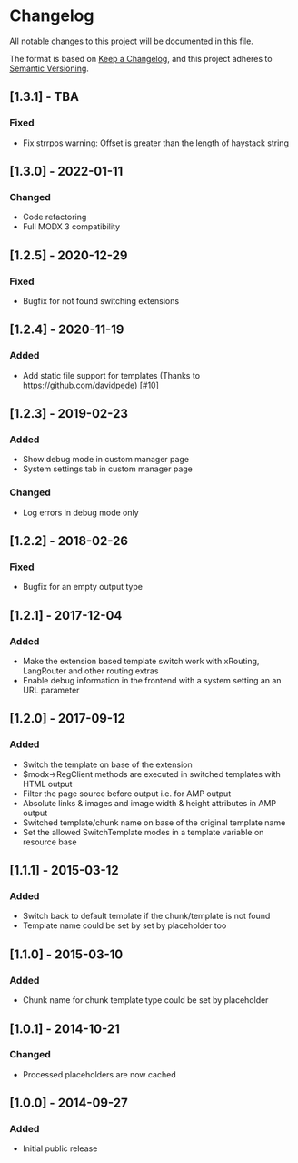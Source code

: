 # Changelog

All notable changes to this project will be documented in this file.

The format is based on [Keep a Changelog](https://keepachangelog.com/en/1.0.0/),
and this project adheres to [Semantic Versioning](https://semver.org/spec/v2.0.0.html).

## [1.3.1] - TBA

### Fixed

- Fix strrpos warning: Offset is greater than the length of haystack string
## [1.3.0] - 2022-01-11

### Changed

- Code refactoring
- Full MODX 3 compatibility

## [1.2.5] - 2020-12-29

### Fixed

- Bugfix for not found switching extensions

## [1.2.4] - 2020-11-19

### Added

- Add static file support for templates (Thanks to https://github.com/davidpede) [#10]

## [1.2.3] - 2019-02-23

### Added

- Show debug mode in custom manager page
- System settings tab in custom manager page

### Changed

- Log errors in debug mode only

## [1.2.2] - 2018-02-26

### Fixed

- Bugfix for an empty output type

## [1.2.1] - 2017-12-04

### Added

- Make the extension based template switch work with xRouting, LangRouter and other routing extras
- Enable debug information in the frontend with a system setting an an URL parameter

## [1.2.0] - 2017-09-12

### Added

- Switch the template on base of the extension
- $modx->RegClient methods are executed in switched templates with HTML output
- Filter the page source before output i.e. for AMP output
- Absolute links & images and image width & height attributes in AMP output
- Switched template/chunk name on base of the original template name
- Set the allowed SwitchTemplate modes in a template variable on resource base

## [1.1.1] - 2015-03-12

### Added

- Switch back to default template if the chunk/template is not found
- Template name could be set by set by placeholder too

## [1.1.0] - 2015-03-10

### Added

- Chunk name for chunk template type could be set by placeholder

## [1.0.1] - 2014-10-21

### Changed

- Processed placeholders are now cached

## [1.0.0] - 2014-09-27

### Added

- Initial public release
